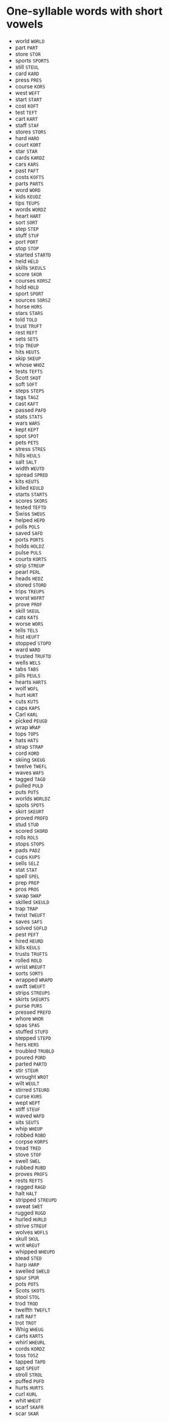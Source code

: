 # One-syllable words with short vowels

* world `WORLD`
* part `PART`
* store `STOR`
* sports `SPORTS`
* still `STEUL`
* card `KARD`
* press `PRES`
* course `KORS`
* west `WEFT`
* start `START`
* cost `KOFT`
* test `TEFT`
* cart `KART`
* staff `STAF`
* stores `STORS`
* hard `HARD`
* court `KORT`
* star `STAR`
* cards `KARDZ`
* cars `KARS`
* past `PAFT`
* costs `KOFTS`
* parts `PARTS`
* word `WORD`
* kids `KEUDZ`
* tips `TEUPS`
* words `WORDZ`
* heart `HART`
* sort `SORT`
* step `STEP`
* stuff `STUF`
* port `PORT`
* stop `STOP`
* started `STARTD`
* held `HELD`
* skills `SKEULS`
* score `SKOR`
* courses `KORSZ`
* hold `HOLD`
* sport `SPORT`
* sources `SORSZ`
* horse `HORS`
* stars `STARS`
* told `TOLD`
* trust `TRUFT`
* rest `REFT`
* sets `SETS`
* trip `TREUP`
* hits `HEUTS`
* skip `SKEUP`
* whose `WHOZ`
* tests `TEFTS`
* Scott `SKOT`
* soft `SOFT`
* steps `STEPS`
* tags `TAGZ`
* cast `KAFT`
* passed `PAFD`
* stats `STATS`
* wars `WARS`
* kept `KEPT`
* spot `SPOT`
* pets `PETS`
* stress `STRES`
* hills `HEULS`
* salt `SALT`
* width `WEUTD`
* spread `SPRED`
* kits `KEUTS`
* killed `KEULD`
* starts `STARTS`
* scores `SKORS`
* tested `TEFTD`
* Swiss `SWEUS`
* helped `HEPD`
* polls `POLS`
* saved `SAFD`
* ports `PORTS`
* holds `HOLDZ`
* pulse `PULS`
* courts `KORTS`
* strip `STREUP`
* pearl `PERL`
* heads `HEDZ`
* stored `STORD`
* trips `TREUPS`
* worst `WOFRT`
* prove `PROF`
* skill `SKEUL`
* cats `KATS`
* worse `WORS`
* tells `TELS`
* hist `HEUFT`
* stopped `STOPD`
* ward `WARD`
* trusted `TRUFTD`
* wells `WELS`
* tabs `TABS`
* pills `PEULS`
* hearts `HARTS`
* wolf `WOFL`
* hurt `HURT`
* cuts `KUTS`
* caps `KAPS`
* Carl `KARL`
* picked `PEUGD`
* wrap `WRAP`
* tops `TOPS`
* hats `HATS`
* strap `STRAP`
* cord `KORD`
* skiing `SKEUG`
* twelve `TWEFL`
* waves `WAFS`
* tagged `TAGD`
* pulled `PULD`
* puts `PUTS`
* worlds `WORLDZ`
* spots `SPOTS`
* skirt `SKEURT`
* proved `PROFD`
* stud `STUD`
* scored `SKORD`
* rolls `ROLS`
* stops `STOPS`
* pads `PADZ`
* cups `KUPS`
* sells `SELZ`
* stat `STAT`
* spell `SPEL`
* prep `PREP`
* pros `PROS`
* swap `SWAP`
* skilled `SKEULD`
* trap `TRAP`
* twist `TWEUFT`
* saves `SAFS`
* solved `SOFLD`
* pest `PEFT`
* hired `HEURD`
* kills `KEULS`
* trusts `TRUFTS`
* rolled `ROLD`
* wrist `WREUFT`
* sorts `SORTS`
* wrapped `WRAPD`
* swift `SWEUFT`
* strips `STREUPS`
* skirts `SKEURTS`
* purse `PURS`
* pressed `PREFD`
* whore `WHOR`
* spas `SPAS`
* stuffed `STUFD`
* stepped `STEPD`
* hers `HERS`
* troubled `TRUBLD`
* poured `PORD`
* parted `PARTD`
* stir `STEUR`
* wrought `WROT`
* wilt `WEULT`
* stirred `STEURD`
* curse `KURS`
* wept `WEPT`
* stiff `STEUF`
* waved `WAFD`
* sits `SEUTS`
* whip `WHEUP`
* robbed `ROBD`
* corpse `KORPS`
* tread `TRED`
* stove `STOF`
* swell `SWEL`
* rubbed `RUBD`
* proves `PROFS`
* rests `REFTS`
* ragged `RAGD`
* halt `HALT`
* stripped `STREUPD`
* sweat `SWET`
* rugged `RUGD`
* hurled `HURLD`
* strive `STREUF`
* wolves `WOFLS`
* skull `SKUL`
* writ `WREUT`
* whipped `WHEUPD`
* stead `STED`
* harp `HARP`
* swelled `SWELD`
* spur `SPUR`
* pots `POTS`
* Scots `SKOTS`
* stool `STOL`
* trod `TROD`
* twelfth `TWEFLT`
* raft `RAFT`
* trot `TROT`
* Whig `WHEUG`
* carts `KARTS`
* whirl `WHEURL`
* cords `KORDZ`
* toss `TOSZ`
* tapped `TAPD`
* spit `SPEUT`
* stroll `STROL`
* puffed `PUFD`
* hurts `HURTS`
* curl `KURL`
* whit `WHEUT`
* scarf `SKAFR`
* scar `SKAR`
